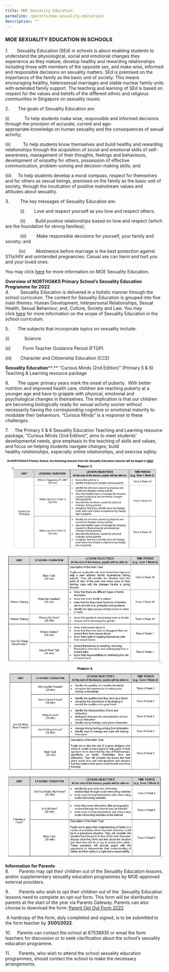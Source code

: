 ```yaml
---
title: MOE Sexuality Education
permalink: /parents/moe-sexuality-education/
description: ""
---
```

### MOE SEXUALITY EDUCATION IN SCHOOLS

  

1.       Sexuality Education (SEd) in schools is about enabling students to understand the physiological, social and emotional changes they experience as they mature, develop healthy and rewarding relationships including those with members of the opposite sex, and make wise, informed and responsible decisions on sexuality matters. SEd is premised on the importance of the family as the basic unit of society. This means encouraging healthy, heterosexual marriages and stable nuclear family units with extended family support. The teaching and learning of SEd is based on respect for the values and beliefs of the different ethnic and religious communities in Singapore on sexuality issues.

2.       The goals of Sexuality Education are:

(i)            To help students make wise, responsible and informed decisions through the provision of accurate, current and age-appropriate knowledge on human sexuality and the consequences of sexual activity;

(ii)          To help students know themselves and build healthy and rewarding relationships through the acquisition of social and emotional skills of self-awareness, management of their thoughts, feelings and behaviours, development of empathy for others, possession of effective communication, problem-solving and decision-making skills; and

(iii)     To help students develop a moral compass, respect for themselves and for others as sexual beings, premised on the family as the basic unit of society, through the inculcation of positive mainstream values and attitudes about sexuality. 

3.         The key messages of Sexuality Education are:

            (i)        Love and respect yourself as you love and respect others;

            (ii)        Build positive relationships based on love and respect (which are the foundation for strong families);

            (iii)        Make responsible decisions for yourself, your family and society; and

           (iv)        Abstinence before marriage is the best protection against STIs/HIV and unintended pregnancies. Casual sex can harm and hurt you and your loved ones.

You may click [here](https://www.moe.gov.sg/education/programmes/social-and-emotional-learning/sexuality-education) for more information on MOE Sexuality Education. 

**Overview of NORTHOAKS Primary School’s Sexuality Education Programme for 2022**
<br>
4.         Sexuality Education is delivered in a holistic manner through the school curriculum. The content for Sexuality Education is grouped into five main themes: Human Development, Interpersonal Relationships, Sexual Health, Sexual Behaviour, and, Culture, Society and Law. You may click [here](https://www.moe.gov.sg/education/programmes/social-and-emotional-learning/sexuality-education/scope-and-teaching-approach-of-sexuality-education-in-schools) for more information on the scope of Sexuality Education in the school curriculum.

5.       The subjects that incorporate topics on sexuality include:

(i)            Science

(ii)          Form Teacher Guidance Period (FTGP)

(iii)       Character and Citizenship Education (CCE)

**Sexuality Education****:** “Curious Minds (2nd Edition)” (Primary 5 & 6) Teaching & Learning resource package  

6.       The upper primary years mark the onset of puberty.  With better nutrition and improved health care, children are reaching puberty at a younger age and have to grapple with physical, emotional and psychological changes in themselves. The implication is that our children are becoming biologically ready for sexual activity sooner without necessarily having the corresponding cognitive or emotional maturity to modulate their behaviours. “Curious Minds” is a response to these challenges.

7.     The Primary 5 & 6 Sexuality Education Teaching and Learning resource package, “Curious Minds (2nd Edition)”, aims to meet students’ developmental needs, give emphasis to the teaching of skills and values, and focus on helping students navigate _changes_, build healthy _relationships_, especially online relationships, and exercise _safety_.

![](/images/SEP1.jpg)
![](/images/SEP2.png)
![](/images/SEP3.jpg)
![](/images/SEP4.jpg)
**Information for Parents**  
8.        Parents may opt their children out of the Sexuality Education lessons, and/or supplementary sexuality education programmes by MOE-approved external providers.

9.        Parents who wish to opt their children out of the  Sexuality Education lessons need to complete an opt-out form. This form will be distributed to parents at the start of the year via Parents Gateway. Parents can also choose to download the form: [Parent Opt Out Form 2022](https://northoakspri.moe.edu.sg/qql/slot/u323/SeD/Annex%20A%20Parent%20Opt%20Out%20Form%20NKPS%202022.pdf) 

 A hardcopy of the form, duly completed and signed, is to be submitted to the form teacher by **31/01/2022**.  

10.     Parents can contact the school at 67538835 or email the form teachers for discussion or to seek clarification about the school’s sexuality education programme.

11.       Parents, who wish to attend the school sexuality education programmes, should contact the school to make the necessary arrangements.
